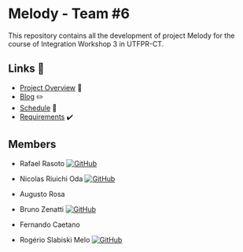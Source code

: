 # Melody - Team #6

This repository contains all the development of project Melody for the course of Integration Workshop 3 in UTFPR-CT.

## Links 🔗

- [Project Overview](Melody.md) 🎵
- [Blog](Blog.md) :pencil2:
- [Schedule](https://docs.google.com/spreadsheets/d/16A-HO4trwWP6x0k8ewTypzMnL9SxRsMCpMscsaBmjHI/edit?usp=sharing) :calendar:
- [Requirements](https://docs.google.com/spreadsheets/d/1Q6yNXRD3ya6egxgR8T8BPecmGC_VNlykp1QTv5MUk90/edit?usp=sharing) ✔️

## Members

- Rafael Rasoto <a href="https://github.com/IshikawaRasoto">![GitHub](https://img.shields.io/badge/github-%23121011.svg?style=for-the-badge&logo=github&logoColor=white)</a>

- Nicolas Riuichi Oda <a href="https://github.com/Awesteads">![GitHub](https://img.shields.io/badge/github-%23121011.svg?style=for-the-badge&logo=github&logoColor=white)</a>

- Augusto Rosa

- Bruno Zenatti <a href="https://github.com/bzenatti">![GitHub](https://img.shields.io/badge/github-%23121011.svg?style=for-the-badge&logo=github&logoColor=white)</a> 

- Fernando Caetano

- Rogério Slabiski Melo <a href="https://github.com/rslabiski">![GitHub](https://img.shields.io/badge/github-%23121011.svg?style=for-the-badge&logo=github&logoColor=white)</a>
